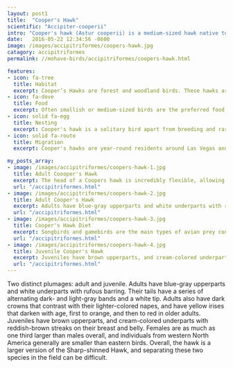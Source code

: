 ```yaml
---
layout: post1
title:  "Cooper's Hawk"
scientific: "Accipiter-cooperii"
intro: "Cooper's hawk (Astur cooperii) is a medium-sized hawk native to the North American continent and found from southern Canada to Mexico. This species was formerly placed in the genus Accipiter. As in many birds of prey, the male is smaller than the female. The birds found east of the Mississippi River tend to be larger on average than the birds found to the west. It is easily confused with the smaller but similar sharp-shinned hawk(Accipiter striatus)."
date:   2016-05-22 12:34:56 -0600
image: /images/accipitriformes/coopers-hawk.jpg
catagory: accipitriformes
permalink: //mohave-birds/accipitriformes/coopers-hawk.html

features:
- icon: fa-tree
  title: Habitat
  excerpt: Cooper’s Hawks are forest and woodland birds. These hawks are a regular sight in parks, quiet neighborhoods, over fields, at backyard feeders, and even along busy streets if there are trees around. They are also adaptable in all seasons to forested mountainous regions, especially foothills.
- icon: fa-dove
  title: Food
  excerpt: Often smallish or medium-sized birds are the preferred food, but also many small mammals and, in more arid vicinities, lizards are regularly taken. Infrequently, frogs may be eaten, as will (rarely) insects and fish in nearly dry watercourse. Birds in general form about 50–85% of diet.
- icon: solid fa-egg
  title: Nesting
  excerpt: Cooper's hawk is a solitary bird apart from breeding and rare aggregations during migration. Usually a bulky platform nest is built each year although pairs may reuse a nest for 2-3 years. Egg laying peaks in late April although it can occur as early as Febuary. Often about 3–5 eggs are laid every other day, though there can be up to 2 days between the 4th and 5th eggs. Jeveniles depart the nest at about 1 month.
- icon: solid fa-route
  title: Migration
  excerpt: Cooper's hawks are year-round residents around Las Vegas and in most of the Mohave. Like a majority of diurnal birds of prey in the Northern Hemisphere, Cooper's hawk is a partial migrant. They tend to be most migratory in the north and largely to partially sedentary elsewhere.

my_posts_array:
- image: /images/accipitriformes/coopers-hawk-1.jpg
  title: Adult Coooper's Hawk
  excerpt: The head of a Coopers hawk is incredibly flexible, allowing it to look completely backward.
  url: "/accipitriformes.html"
- image: /images/accipitriformes/coopers-hawk-2.jpg
  title: Adult Cooper's Hawk
  excerpt: Adults have blue-gray upperparts and white underparts with rufous barring. Their tails have a series of alternating dark- and light-gray bands and a white tip. Adults also have dark crowns that contrast with their lighter-colored napes, and have yellow irises that darken with age, first to orange, and then to red in older adults.
  url: "/accipitriformes.html"
- image: /images/accipitriformes/coopers-hawk-3.jpg
  title: Cooper's Hawk Diet
  excerpt: Songbirds and gamebirds are the main types of avian prey consumed, and rodents are the most frequently taken mammals. In addition to mammals and birds, Cooper’s Hawks also take reptiles, amphibians, fish, and insects.
  url: "/accipitriformes.html"
- image: /images/accipitriformes/coopers-hawk-4.jpg
  title: Juvenile Cooper's Hawk
  excerpt: Juveniles have brown upperparts, and cream-colored underparts with reddish-brown streaks on their breast and belly.
  url: "/accipitriformes.html"
---
```



<p>
Two distinct plumages: adult and juvenile. Adults have blue-gray upperparts and white underparts with rufous barring. Their tails have a series of alternating dark- and light-gray bands and a white tip. Adults also have dark crowns that contrast with their lighter-colored napes, and have yellow irises that darken with age, first to orange, and then to red in older adults. Juveniles have brown upperparts, and cream-colored underparts with reddish-brown streaks on their breast and belly. Females are as much as one third larger than males overall, and individuals from western North America generally are smaller than eastern birds. Overall, the hawk is a larger version of the Sharp-shinned Hawk, and separating these two species in the field can be difficult.</p>
